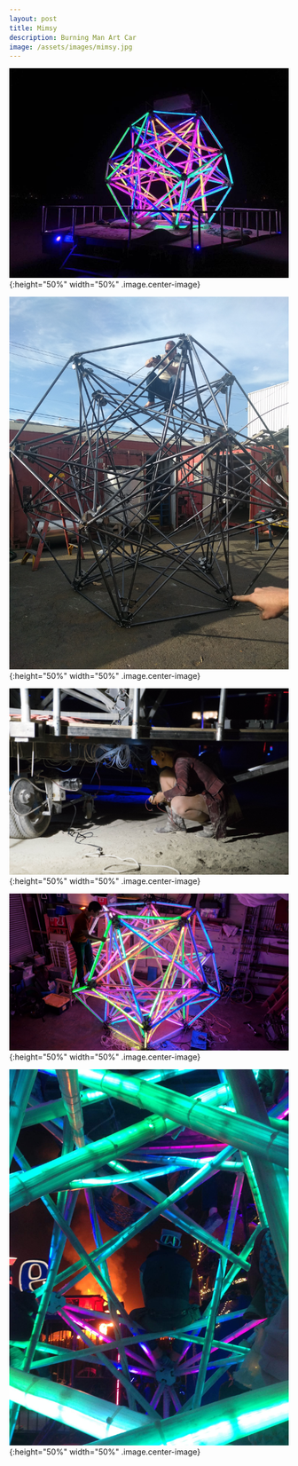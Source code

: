```yaml
---
layout: post
title: Mimsy
description: Burning Man Art Car
image: /assets/images/mimsy.jpg
---
```

![mimsy](/assets/images/mimsy.jpg){:height="50%" width="50%" .image.center-image}



![mimsy_naked](/assets/images/mimsy_naked.jpg){:height="50%" width="50%" .image.center-image}


![mimsy_under](/assets/images/mimsy_under.jpg){:height="50%" width="50%" .image.center-image}

![mimsy_inspect](/assets/images/mimsy_inspection.jpeg){:height="50%" width="50%" .image.center-image}

![mimsy_interior](/assets/images/mimsy_interior.jpg){:height="50%" width="50%" .image.center-image}

